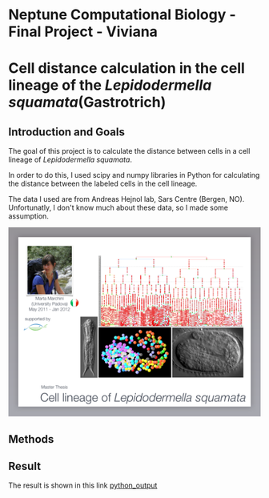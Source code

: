# Neptune Computational Biology - Final Project - Viviana

# Cell distance calculation in the cell lineage of the *Lepidodermella squamata*(Gastrotrich) 

## Introduction and Goals

The goal of this project is to calculate the distance between cells in a cell lineage of *Lepidodermella squamata*.

In order to do this, I used scipy and numpy libraries in Python for calculating the distance between the labeled cells in the cell lineage.

The data I used are from Andreas Hejnol lab, Sars Centre (Bergen, NO). Unfortunatly, I don't know much about these data, so I made some assumption.

![L.squamata_fig.png](L.squamata_fig.png)

## Methods
 

## Result

The result is shown in this link [python_output](out.txt)

